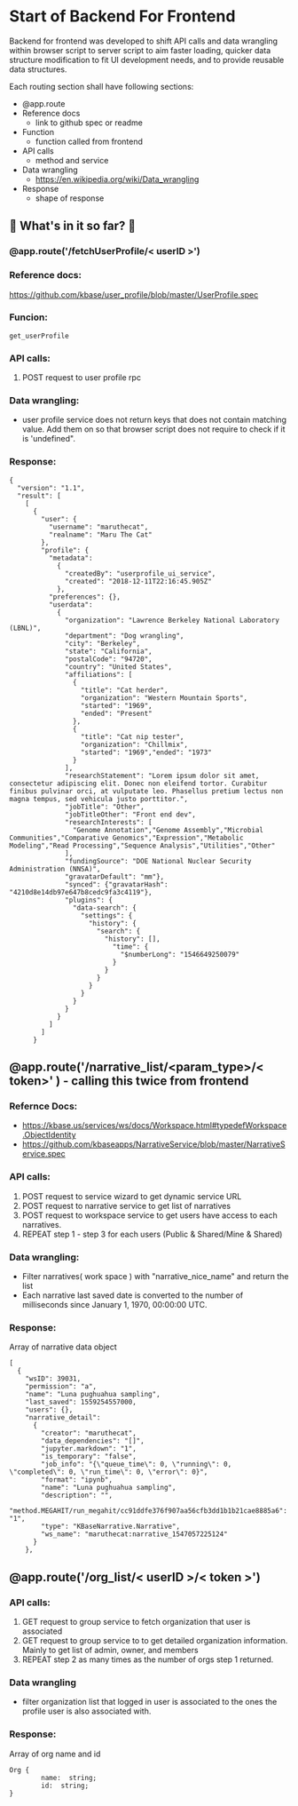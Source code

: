 # Start of Backend For Frontend

Backend for frontend was developed to shift API calls and data wrangling within browser script to server script to aim faster loading, quicker data structure modification to fit UI development needs, and to provide reusable data structures.

Each routing section shall have following sections: 
- @app.route
- Reference docs
    - link to github spec or readme
- Function
    - function called from frontend
- API calls
    - method and service
- Data wrangling
    - https://en.wikipedia.org/wiki/Data_wrangling
- Response
    - shape of response 

## 🍔 What's in it so far? 🍱 

### @app.route('/fetchUserProfile/< userID >')

### Reference docs:
https://github.com/kbase/user_profile/blob/master/UserProfile.spec
###  Funcion: 
``get_userProfile`` 
### API calls: 
1. POST request to user profile rpc

### Data wrangling: 
- user profile service does not return keys that does not contain matching value. Add them on so that browser script does not require to check if it is 'undefined". 


### Response: 
  ```
  {
    "version": "1.1",
    "result": [
      [
        {
          "user": {
            "username": "maruthecat",
            "realname": "Maru The Cat"
          },
          "profile": {
            "metadata": 
              {
                "createdBy": "userprofile_ui_service",
                "created": "2018-12-11T22:16:45.905Z"
              },
            "preferences": {},
            "userdata": 
              {
                "organization": "Lawrence Berkeley National Laboratory (LBNL)",
                "department": "Dog wrangling",
                "city": "Berkeley",
                "state": "California",
                "postalCode": "94720",
                "country": "United States",
                "affiliations": [
                  {
                    "title": "Cat herder",
                    "organization": "Western Mountain Sports",
                    "started": "1969",
                    "ended": "Present"
                  },
                  {
                    "title": "Cat nip tester",
                    "organization": "Chillmix",
                    "started": "1969","ended": "1973"
                  }
                ],
                "researchStatement": "Lorem ipsum dolor sit amet, consectetur adipiscing elit. Donec non eleifend tortor. Curabitur finibus pulvinar orci, at vulputate leo. Phasellus pretium lectus non magna tempus, sed vehicula justo porttitor.",
                "jobTitle": "Other",
                "jobTitleOther": "Front end dev",
                "researchInterests": [
                  "Genome Annotation","Genome Assembly","Microbial Communities","Comparative Genomics","Expression","Metabolic Modeling","Read Processing","Sequence Analysis","Utilities","Other"
                ],
                "fundingSource": "DOE National Nuclear Security Administration (NNSA)",
                "gravatarDefault": "mm"},
                "synced": {"gravatarHash": "4210d8e14db97e647b8cedc9fa3c4119"},
                "plugins": {
		          "data-search": {
		            "settings": {
		              "history": {
		                "search": {
		                  "history": [],
		                    "time": {
		                      "$numberLong": "1546649250079"
		                    }
		                  }
		                }
		              }
		            }
		          }
		        }
		      }
		    ]
		  ]
		}
```

## @app.route('/narrative_list/<param_type>/< token>' ) - calling this twice from frontend

### Refernce Docs:
- https://kbase.us/services/ws/docs/Workspace.html#typedefWorkspace.ObjectIdentity
- https://github.com/kbaseapps/NarrativeService/blob/master/NarrativeService.spec


### API calls: 
1.  POST request to service wizard to get dynamic service URL
2.  POST request to narrative service to get list of narratives
3.  POST request to workspace service to get users have access to each narratives. 
4.  REPEAT step 1 - step 3 for each users (Public & Shared/Mine & Shared) 

### Data wrangling: 
- Filter narratives( work space ) with "narrative_nice_name" and return the list
- Each narrative last saved date is converted to the number of milliseconds since January 1, 1970, 00:00:00 UTC.


### Response: 
Array of narrative data object
```
[
  {
    "wsID": 39031,
    "permission": "a",
    "name": "Luna pughuahua sampling",
    "last_saved": 1559254557000,
    "users": {},
    "narrative_detail": 
      {
        "creator": "maruthecat",
        "data_dependencies": "[]",
        "jupyter.markdown": "1",
        "is_temporary": "false",
        "job_info": "{\"queue_time\": 0, \"running\": 0, \"completed\": 0, \"run_time\": 0, \"error\": 0}",
        "format": "ipynb",
        "name": "Luna pughuahua sampling",
        "description": "",
        "method.MEGAHIT/run_megahit/cc91ddfe376f907aa56cfb3dd1b1b21cae8885a6": "1",
        "type": "KBaseNarrative.Narrative",
        "ws_name": "maruthecat:narrative_1547057225124"
      }
    },
 ```

## @app.route('/org_list/< userID >/< token >')

### API calls: 
1.  GET request to group service to fetch organization that user is associated
2.  GET request to group service to to get detailed organization information. Mainly to get list of admin, owner, and members
3.  REPEAT step 2 as many times as the number of orgs step 1 returned.

###  Data wrangling 
- filter organization list that logged in user is associated to the ones the profile user is also associated with.


### Response: 
Array of org name and id 
```
Org {
        name:  string;
        id:  string;
}
```

